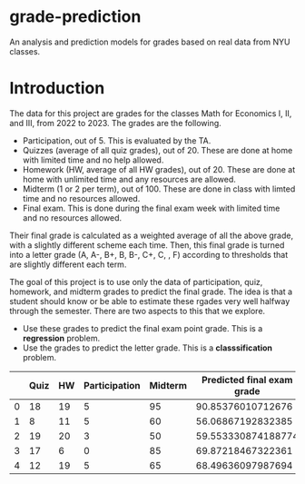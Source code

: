 # grade-prediction
An analysis and prediction models for grades based on real data from NYU classes.

# Introduction

The data for this project are grades for the classes Math for Economics I, II, and III, from 2022 to 2023. The grades are the following.

- Participation, out of 5. This is evaluated by the TA.
- Quizzes (average of all quiz grades), out of 20. These are done at home with limited time and no help allowed.
- Homework (HW, average of all HW grades), out of 20. These are done at home with unlimited time and any resources are allowed.
- Midterm (1 or 2 per term), out of 100. These are done in class with limted time and no resources allowed.
- Final exam. This is done during the final exam week with limited time and no resources allowed.

Their final grade is calculated as a weighted average of all the above grade, with a slightly different scheme each time. Then, this final grade is turned into a letter grade (A, A-, B+, B, B-, C+, C, , F) according to thresholds that are slightly different each term.

The goal of this project is to use only the data of participation, quiz, homework, and midterm grades to predict the final grade. The idea is that a student should know or be able to estimate these rgades very well halfway through the semester. There are two aspects to this that we explore.

- Use these grades to predict the final exam point grade. This is a **regression** problem.
- Use the grades to predict the letter grade. This is a **classsification** problem.


|   | Quiz | HW | Participation | Midterm | Predicted final exam grade | CI lower           | CI upper          | PI lower           | PI upper           |
|---|------|----|---------------|---------|----------------------------|--------------------|-------------------|--------------------|--------------------|
| 0 | 18   | 19 | 5             | 95      | 90.85376010712676          | 89.25000785507676  | 92.45751235917676 | 65.03456669485195  | 116.67295351940157 |
| 1 | 8    | 11 | 5             | 60      | 56.06867192832385          | 51.876381412864696 | 60.26096244378301 | 29.96055007054732  | 82.17679378610038  |
| 2 | 19   | 20 | 3             | 50      | 59.553330874188774         | 56.284938492381166 | 62.82172325599638 | 33.57755146459343  | 85.52911028378412  |
| 3 | 17   | 6  | 0             | 85      | 69.87218467322361          | 61.55807280947013  | 78.1862965369771  | 42.794829129199265 | 96.94954021724797  |
| 4 | 12   | 19 | 5             | 65      | 68.49636097987694          | 65.66389987482647  | 71.32882208492741 | 42.571825051800545 | 94.42089690795333  |
